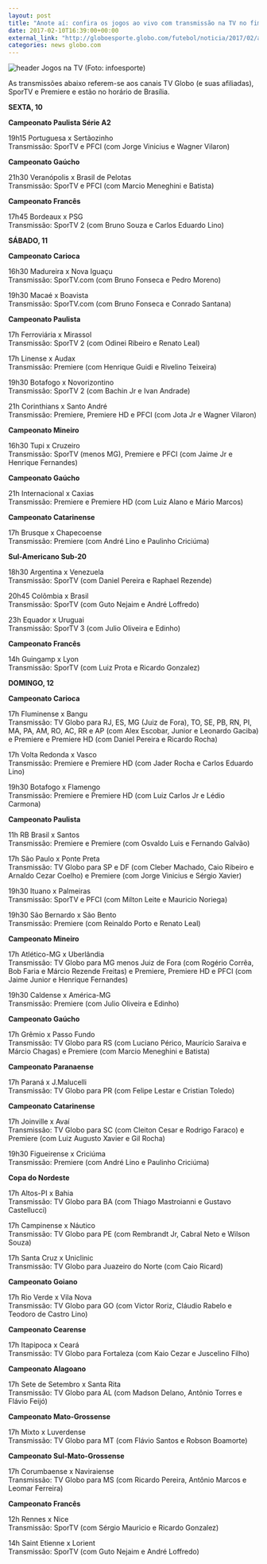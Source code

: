 ```yaml
---
layout: post
title: "Anote aí: confira os jogos ao vivo com transmissão na TV no fim de semana"
date: 2017-02-10T16:39:00+00:00
external_link: "http://globoesporte.globo.com/futebol/noticia/2017/02/anote-ai-confira-os-jogos-ao-vivo-com-transmissao-na-tv-no-fim-de-semana.html"
categories: news globo.com
---
```

 ![header Jogos na TV (Foto: infoesporte)](http://s2.glbimg.com/qnuAu1qIFFpd2ICyfCdetEB9agI=/0x0:689x86/690x86/s.glbimg.com/es/ge/f/original/2015/03/10/header_jogos-na-tv_2.jpg "header Jogos na TV (Foto: infoesporte)")  

As transmissões abaixo referem-se aos canais TV Globo (e suas afiliadas), SporTV e Premiere e estão no horário de Brasília.  
  
**SEXTA, 10**

**Campeonato Paulista Série A2**

19h15 Portuguesa x Sertãozinho  
Transmissão: SporTV e PFCI (com Jorge Vinicius e Wagner Vilaron)

**Campeonato Gaúcho**  
  
21h30 Veranópolis x Brasil de Pelotas  
Transmissão: SporTV e PFCI (com Marcio Meneghini e Batista)

**Campeonato Francês**

17h45 Bordeaux x PSG  
Transmissão: SporTV 2 (com Bruno Souza e Carlos Eduardo Lino)  
  
**SÁBADO, 11**

**Campeonato Carioca**

16h30 Madureira x Nova Iguaçu  
Transmissão: SporTV.com (com Bruno Fonseca e Pedro Moreno)

19h30 Macaé x Boavista  
Transmissão: SporTV.com (com Bruno Fonseca e Conrado Santana)

**Campeonato Paulista**

17h Ferroviária x Mirassol  
Transmissão: SporTV 2 (com Odinei Ribeiro e Renato Leal)  
  
17h Linense x Audax  
Transmissão: Premiere (com Henrique Guidi e Rivelino Teixeira)  
  
19h30 Botafogo x Novorizontino&nbsp;  
Transmissão: SporTV 2&nbsp;(com Bachin Jr e Ivan Andrade)

21h Corinthians x Santo André  
Transmissão: Premiere, Premiere HD e PFCI (com Jota Jr e Wagner Vilaron)  
  
**Campeonato Mineiro**

16h30 Tupi x Cruzeiro  
Transmissão: SporTV (menos MG), Premiere e PFCI (com Jaime Jr e Henrique Fernandes)  
  
**Campeonato Gaúcho**  
  
21h Internacional x Caxias   
Transmissão: Premiere e Premiere HD (com Luiz Alano e Mário Marcos)

**Campeonato Catarinense**

17h Brusque x Chapecoense  
Transmissão: Premiere (com André Lino e Paulinho Criciúma)

**Sul-Americano Sub-20**

18h30 Argentina x Venezuela  
Transmissão: SporTV (com Daniel Pereira e Raphael Rezende)

20h45 Colômbia x Brasil  
Transmissão: SporTV (com Guto Nejaim e André Loffredo)

23h Equador x Uruguai  
Transmissão: SporTV 3 (com Julio Oliveira e Edinho)  
  
**Campeonato Francês**

14h Guingamp x Lyon  
Transmissão: SporTV (com Luiz Prota e Ricardo Gonzalez)  
  
**DOMINGO, 12**

**Campeonato Carioca**

17h Fluminense x Bangu  
Transmissão: TV Globo para RJ, ES, MG (Juiz de Fora), TO, SE, PB, RN, PI, MA, PA, AM, RO, AC, RR e AP (com Alex Escobar, Junior e Leonardo Gaciba) e Premiere e Premiere HD (com Daniel Pereira e Ricardo Rocha)

17h Volta Redonda x Vasco  
Transmissão: Premiere e Premiere HD (com Jader Rocha e Carlos Eduardo Lino)   
  
19h30 Botafogo x Flamengo  
Transmissão: Premiere e Premiere HD (com Luiz Carlos Jr e Lédio Carmona)  
  
**Campeonato Paulista**  
    
11h RB Brasil x Santos  
Transmissão:&nbsp;Premiere e Premiere (com Osvaldo Luis e Fernando Galvão)  
  
17h São Paulo x Ponte Preta  
Transmissão: TV Globo para SP e DF (com Cleber Machado, Caio Ribeiro e Arnaldo Cezar Coelho) e Premiere (com Jorge Vinicius e Sérgio Xavier)

19h30 Ituano x Palmeiras  
Transmissão: SporTV e PFCI (com Milton Leite e Mauricio Noriega)

19h30 São Bernardo x São Bento  
Transmissão: Premiere (com Reinaldo Porto e Renato Leal)  
  
**Campeonato Mineiro**

17h Atlético-MG x Uberlândia   
Transmissão: TV Globo para MG menos Juiz de Fora (com Rogério Corrêa, Bob Faria e Márcio Rezende Freitas) e Premiere, Premiere HD e PFCI (com Jaime Junior e Henrique Fernandes)  
  
19h30 Caldense x América-MG  
Transmissão:&nbsp;Premiere (com Julio Oliveira e Edinho)

**Campeonato Gaúcho**

17h Grêmio x Passo Fundo  
Transmissão: TV Globo para RS (com Luciano Périco, Maurício Saraiva e Márcio Chagas) e Premiere (com Marcio Meneghini e Batista)

**Campeonato Paranaense**

17h Paraná x J.Malucelli  
Transmissão: TV Globo para PR (com Felipe Lestar e Cristian Toledo)

**Campeonato Catarinense**

17h Joinville x Avaí  
Transmissão: TV Globo para SC (com Cleiton Cesar e Rodrigo Faraco) e Premiere (com Luiz Augusto Xavier e Gil Rocha)  
  
19h30 Figueirense x Criciúma  
Transmissão:&nbsp;Premiere (com André Lino e Paulinho Criciúma)

**Copa do Nordeste**

17h Altos-PI x Bahia  
Transmissão: TV Globo para BA (com Thiago Mastroianni e Gustavo Castellucci)

17h Campinense x Náutico  
Transmissão: TV Globo para PE (com Rembrandt Jr, Cabral Neto e Wilson Souza)

17h Santa Cruz x Uniclinic  
Transmissão: TV Globo para Juazeiro do Norte (com Caio Ricard)

**Campeonato Goiano**

17h Rio Verde x Vila Nova  
Transmissão: TV Globo para GO (com Victor Roriz, Cláudio Rabelo e Teodoro de Castro Lino)

**Campeonato Cearense**

17h Itapipoca x Ceará  
Transmissão: TV Globo para Fortaleza (com Kaio Cezar e Juscelino Filho)

**Campeonato Alagoano**

17h Sete de Setembro x Santa Rita  
Transmissão: TV Globo para AL (com Madson Delano, Antônio Torres e Flávio Feijó)

**Campeonato Mato-Grossense**

17h Mixto x Luverdense  
Transmissão: TV Globo para MT (com Flávio Santos e Robson Boamorte)

**Campeonato Sul-Mato-Grossense**

17h Corumbaense x Naviraiense  
Transmissão: TV Globo para MS (com Ricardo Pereira, Antônio Marcos e Leomar Ferreira)

**Campeonato Francês**

12h Rennes x Nice  
Transmissão: SporTV (com Sérgio Mauricio e Ricardo Gonzalez)

14h Saint Etienne x Lorient  
Transmissão: SporTV (com Guto Nejaim e André Loffredo)

